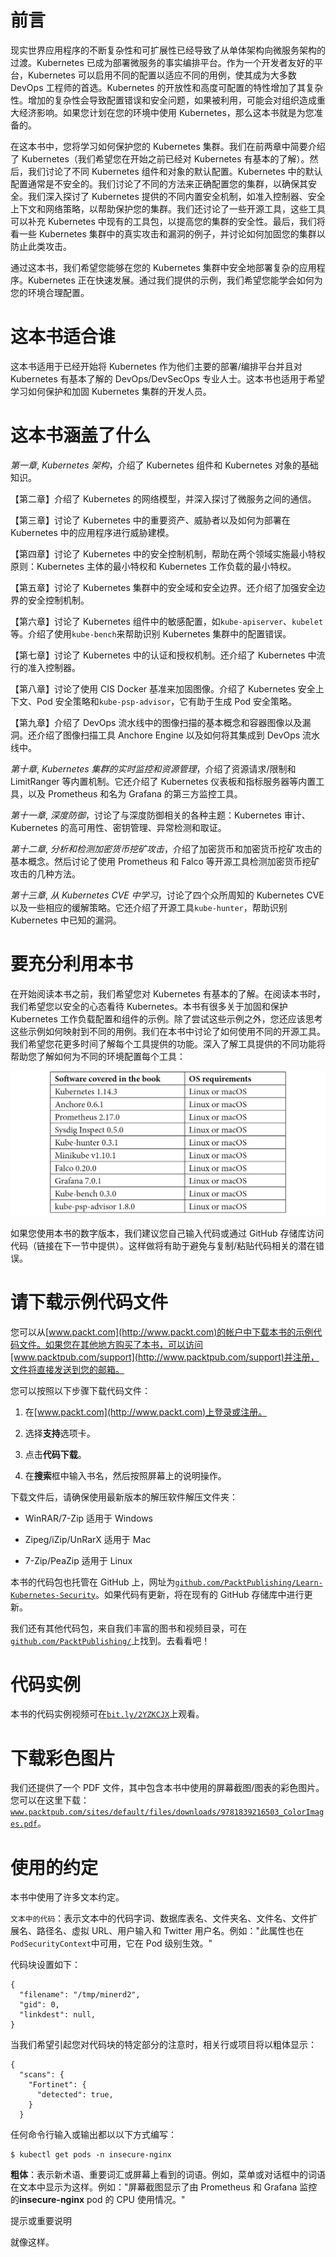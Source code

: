 # 前言

现实世界应用程序的不断复杂性和可扩展性已经导致了从单体架构向微服务架构的过渡。Kubernetes 已成为部署微服务的事实编排平台。作为一个开发者友好的平台，Kubernetes 可以启用不同的配置以适应不同的用例，使其成为大多数 DevOps 工程师的首选。Kubernetes 的开放性和高度可配置的特性增加了其复杂性。增加的复杂性会导致配置错误和安全问题，如果被利用，可能会对组织造成重大经济影响。如果您计划在您的环境中使用 Kubernetes，那么这本书就是为您准备的。

在这本书中，您将学习如何保护您的 Kubernetes 集群。我们在前两章中简要介绍了 Kubernetes（我们希望您在开始之前已经对 Kubernetes 有基本的了解）。然后，我们讨论了不同 Kubernetes 组件和对象的默认配置。Kubernetes 中的默认配置通常是不安全的。我们讨论了不同的方法来正确配置您的集群，以确保其安全。我们深入探讨了 Kubernetes 提供的不同内置安全机制，如准入控制器、安全上下文和网络策略，以帮助保护您的集群。我们还讨论了一些开源工具，这些工具可以补充 Kubernetes 中现有的工具包，以提高您的集群的安全性。最后，我们将看一些 Kubernetes 集群中的真实攻击和漏洞的例子，并讨论如何加固您的集群以防止此类攻击。

通过这本书，我们希望您能够在您的 Kubernetes 集群中安全地部署复杂的应用程序。Kubernetes 正在快速发展。通过我们提供的示例，我们希望您能学会如何为您的环境合理配置。

# 这本书适合谁

这本书适用于已经开始将 Kubernetes 作为他们主要的部署/编排平台并且对 Kubernetes 有基本了解的 DevOps/DevSecOps 专业人士。这本书也适用于希望学习如何保护和加固 Kubernetes 集群的开发人员。

# 这本书涵盖了什么

*第一章*, *Kubernetes 架构*，介绍了 Kubernetes 组件和 Kubernetes 对象的基础知识。

【第二章】介绍了 Kubernetes 的网络模型，并深入探讨了微服务之间的通信。

【第三章】讨论了 Kubernetes 中的重要资产、威胁者以及如何为部署在 Kubernetes 中的应用程序进行威胁建模。

【第四章】讨论了 Kubernetes 中的安全控制机制，帮助在两个领域实施最小特权原则：Kubernetes 主体的最小特权和 Kubernetes 工作负载的最小特权。

【第五章】讨论了 Kubernetes 集群中的安全域和安全边界。还介绍了加强安全边界的安全控制机制。

【第六章】讨论了 Kubernetes 组件中的敏感配置，如`kube-apiserver`、`kubelet`等。介绍了使用`kube-bench`来帮助识别 Kubernetes 集群中的配置错误。

【第七章】讨论了 Kubernetes 中的认证和授权机制。还介绍了 Kubernetes 中流行的准入控制器。

【第八章】讨论了使用 CIS Docker 基准来加固图像。介绍了 Kubernetes 安全上下文、Pod 安全策略和`kube-psp-advisor`，它有助于生成 Pod 安全策略。

【第九章】介绍了 DevOps 流水线中的图像扫描的基本概念和容器图像以及漏洞。还介绍了图像扫描工具 Anchore Engine 以及如何将其集成到 DevOps 流水线中。

*第十章*, *Kubernetes 集群的实时监控和资源管理*，介绍了资源请求/限制和 LimitRanger 等内置机制。它还介绍了 Kubernetes 仪表板和指标服务器等内置工具，以及 Prometheus 和名为 Grafana 的第三方监控工具。

*第十一章*, *深度防御*，讨论了与深度防御相关的各种主题：Kubernetes 审计、Kubernetes 的高可用性、密钥管理、异常检测和取证。

*第十二章*, *分析和检测加密货币挖矿攻击*，介绍了加密货币和加密货币挖矿攻击的基本概念。然后讨论了使用 Prometheus 和 Falco 等开源工具检测加密货币挖矿攻击的几种方法。

*第十三章*, *从 Kubernetes CVE 中学习*，讨论了四个众所周知的 Kubernetes CVE 以及一些相应的缓解策略。它还介绍了开源工具`kube-hunter`，帮助识别 Kubernetes 中已知的漏洞。

# 要充分利用本书

在开始阅读本书之前，我们希望您对 Kubernetes 有基本的了解。在阅读本书时，我们希望您以安全的心态看待 Kubernetes。本书有很多关于加固和保护 Kubernetes 工作负载配置和组件的示例。除了尝试这些示例之外，您还应该思考这些示例如何映射到不同的用例。我们在本书中讨论了如何使用不同的开源工具。我们希望您花更多时间了解每个工具提供的功能。深入了解工具提供的不同功能将帮助您了解如何为不同的环境配置每个工具：

![](img/Preface_table.jpg)

如果您使用本书的数字版本，我们建议您自己输入代码或通过 GitHub 存储库访问代码（链接在下一节中提供）。这样做将有助于避免与复制/粘贴代码相关的潜在错误。

# 请下载示例代码文件

您可以从[www.packt.com](http://www.packt.com)的帐户中下载本书的示例代码文件。如果您在其他地方购买了本书，可以访问[www.packtpub.com/support](http://www.packtpub.com/support)并注册，文件将直接发送到您的邮箱。

您可以按照以下步骤下载代码文件：

1.  在[www.packt.com](http://www.packt.com)上登录或注册。

1.  选择**支持**选项卡。

1.  点击**代码下载**。

1.  在**搜索**框中输入书名，然后按照屏幕上的说明操作。

下载文件后，请确保使用最新版本的解压软件解压文件夹：

+   WinRAR/7-Zip 适用于 Windows

+   Zipeg/iZip/UnRarX 适用于 Mac

+   7-Zip/PeaZip 适用于 Linux

本书的代码包也托管在 GitHub 上，网址为[`github.com/PacktPublishing/Learn-Kubernetes-Security`](https://github.com/PacktPublishing/Learn-Kubernetes-Security)。如果代码有更新，将在现有的 GitHub 存储库中进行更新。

我们还有其他代码包，来自我们丰富的图书和视频目录，可在[`github.com/PacktPublishing/`](https://github.com/PacktPublishing/)上找到。去看看吧！

# 代码实例

本书的代码实例视频可在[`bit.ly/2YZKCJX`](https://bit.ly/2YZKCJX)上观看。

# 下载彩色图片

我们还提供了一个 PDF 文件，其中包含本书中使用的屏幕截图/图表的彩色图片。您可以在这里下载：[`www.packtpub.com/sites/default/files/downloads/9781839216503_ColorImages.pdf`](http://www.packtpub.com/sites/default/files/downloads/9781839216503_ColorImages.pdf)。

# 使用的约定

本书中使用了许多文本约定。

`文本中的代码`：表示文本中的代码字词、数据库表名、文件夹名、文件名、文件扩展名、路径名、虚拟 URL、用户输入和 Twitter 用户名。例如："此属性也在`PodSecurityContext`中可用，它在 Pod 级别生效。"

代码块设置如下：

```
{
  "filename": "/tmp/minerd2",
  "gid": 0,
  "linkdest": null,
}
```

当我们希望引起您对代码块的特定部分的注意时，相关行或项目将以粗体显示：

```
{
  "scans": {
    "Fortinet": {
      "detected": true,
    }
  }
```

任何命令行输入或输出都以以下方式编写：

```
$ kubectl get pods -n insecure-nginx
```

**粗体**：表示新术语、重要词汇或屏幕上看到的词语。例如，菜单或对话框中的词语在文本中显示为这样。例如："屏幕截图显示了由 Prometheus 和 Grafana 监控的**insecure-nginx** pod 的 CPU 使用情况。"

提示或重要说明

就像这样。
